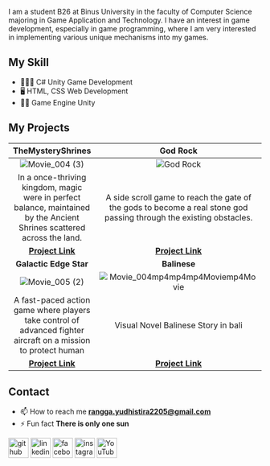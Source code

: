 I am a student B26 at Binus University in the faculty of Computer Science majoring in Game Application and Technology. I have an interest in game development, especially in game programming, where I am very interested in implementing various unique mechanisms into my games.

## My Skill
- 🕵🏼‍♀️ C# Unity Game Development
- 🖥️ HTML, CSS Web Development
- ✍🏼 Game Engine Unity

## My Projects

| **TheMysteryShrines** | **God Rock** |
|:--------------:|:---------------:|
|![Movie_004 (3)](https://github.com/user-attachments/assets/12fc69cb-94d2-4029-96ed-7166b431c998)|![God Rock](https://github.com/user-attachments/assets/f88d9b82-f38a-48f8-bbac-da68856dfc09)|
|In a once-thriving kingdom, magic were in perfect balance, maintained by the Ancient Shrines scattered across the land.|A side scroll game to reach the gate of the gods to become a real stone god passing through the existing obstacles.|
| [**Project Link**](https://github.com/Rangga2205/The_Shrines) | [**Project Link**](https://github.com/Rangga2205/ProjeckSideScroll_2D_God_Rock) |
| **Galactic Edge Star** | **Balinese** |
|![Movie_005 (2)](https://github.com/user-attachments/assets/08d8896a-b169-4ae1-b76a-18ce730c98c6)|![Movie_004mp4mp4mp4Moviemp4Movie](https://github.com/user-attachments/assets/2834facf-453b-4104-afcc-e5568be927d9)|
|A fast-paced action game where players take control of advanced fighter aircraft on a mission to protect human| Visual Novel Balinese Story in bali |
| [**Project Link**](https://github.com/Rangga2205/GalaticEdge) | [**Project Link**](https://github.com/Rangga2205/balinese./blob/main/README.md) | 


## Contact
- 📫 How to reach me **rangga.yudhistira2205@gmail.com**
- ⚡ Fun fact **There is only one sun**
  
[<img src='https://cdn.jsdelivr.net/npm/simple-icons@3.0.1/icons/github.svg' alt='github' height='40'>](https://github.com/Rangga2205)  [<img src='https://cdn.jsdelivr.net/npm/simple-icons@3.0.1/icons/linkedin.svg' alt='linkedin' height='40'>](https://www.linkedin.com/in/rangga-yudhistira-a19683253/)  [<img src='https://cdn.jsdelivr.net/npm/simple-icons@3.0.1/icons/facebook.svg' alt='facebook' height='40'>](https://www.facebook.com/rangga.yudhistira.33886/)  [<img src='https://cdn.jsdelivr.net/npm/simple-icons@3.0.1/icons/instagram.svg' alt='instagram' height='40'>](https://www.instagram.com/r_yudpis/)  [<img src='https://cdn.jsdelivr.net/npm/simple-icons@3.0.1/icons/youtube.svg' alt='YouTube' height='40'>](https://www.youtube.com/channel/ranggayudhistira4788)  





